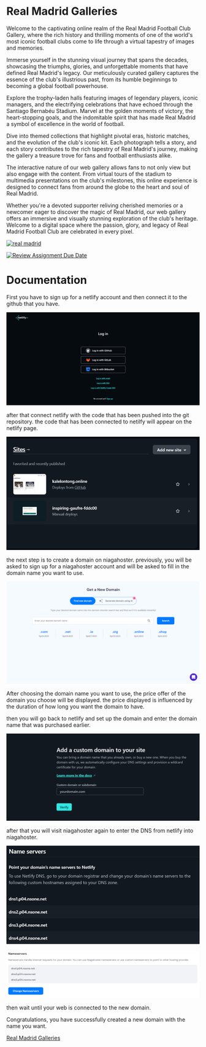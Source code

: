 # Real Madrid Galleries

Welcome to the captivating online realm of the Real Madrid Football Club Gallery, where the rich history and thrilling moments of one of the world's most iconic football clubs come to life through a virtual tapestry of images and memories.

Immerse yourself in the stunning visual journey that spans the decades, showcasing the triumphs, glories, and unforgettable moments that have defined Real Madrid's legacy. Our meticulously curated gallery captures the essence of the club's illustrious past, from its humble beginnings to becoming a global football powerhouse.

Explore the trophy-laden halls featuring images of legendary players, iconic managers, and the electrifying celebrations that have echoed through the Santiago Bernabéu Stadium. Marvel at the golden moments of victory, the heart-stopping goals, and the indomitable spirit that has made Real Madrid a symbol of excellence in the world of football.

Dive into themed collections that highlight pivotal eras, historic matches, and the evolution of the club's iconic kit. Each photograph tells a story, and each story contributes to the rich tapestry of Real Madrid's journey, making the gallery a treasure trove for fans and football enthusiasts alike.

The interactive nature of our web gallery allows fans to not only view but also engage with the content. From virtual tours of the stadium to multimedia presentations on the club's milestones, this online experience is designed to connect fans from around the globe to the heart and soul of Real Madrid.

Whether you're a devoted supporter reliving cherished memories or a newcomer eager to discover the magic of Real Madrid, our web gallery offers an immersive and visually stunning exploration of the club's heritage. Welcome to a digital space where the passion, glory, and legacy of Real Madrid Football Club are celebrated in every pixel.

[![real madrid](https://phantom-marca.unidadeditorial.es/9e7649c8cd18bd833323abec27b79c4e/resize/828/f/webp/assets/multimedia/imagenes/2022/12/31/16724914441966.png)](https://www.realmadrid.com/en-US)

[![Review Assignment Due Date](https://classroom.github.com/assets/deadline-readme-button-24ddc0f5d75046c5622901739e7c5dd533143b0c8e959d652212380cedb1ea36.svg)](https://classroom.github.com/a/-vSzXkEt)

# Documentation

First you have to sign up for a netlify account and then connect it to the github that you have.

![step1](img/step1.PNG)

after that connect netlify with the code that has been pushed into the git repository. the code that has been connected to netilfy will appear on the netlify page.

![step2](img/step2.PNG)

the next step is to create a domain on niagahoster. previously, you will be asked to sign up for a niagahoster account and will be asked to fill in the domain name you want to use.

![step3](img/step3.PNG)

After choosing the domain name you want to use, the price offer of the domain you choose will be displayed. the price displayed is influenced by the duration of how long you want the domain to have.

then you will go back to netlify and set up the domain and enter the domain name that was purchased earlier.

![step4](img/step4.PNG)

after that you will visit niagahoster again to enter the DNS from netlify into niagahoster.

![step5](img/step5.PNG)

![step6](img/step6.PNG)

then wait until your web is connected to the new domain.

Congratulations, you have successfully created a new domain with the name you want.

[Real Madrid Galleries](www.kalelontong.online)
